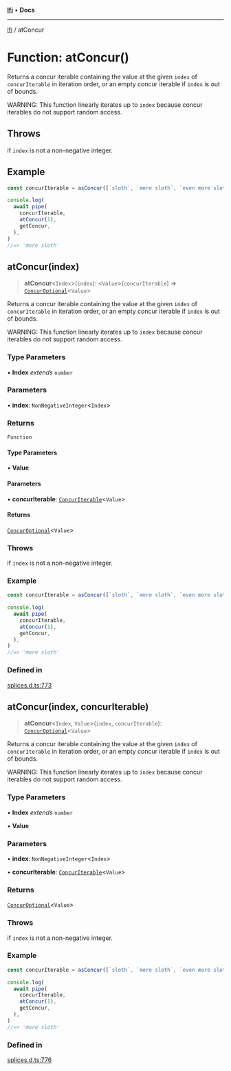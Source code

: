 [**lfi**](../readme.md) • **Docs**

***

[lfi](../globals.md) / atConcur

# Function: atConcur()

Returns a concur iterable containing the value at the given `index` of
`concurIterable` in iteration order, or an empty concur iterable if `index`
is out of bounds.

WARNING: This function linearly iterates up to `index` because concur
iterables do not support random access.

## Throws

if `index` is not a non-negative integer.

## Example

```js
const concurIterable = asConcur([`sloth`, `more sloth`, `even more sloth`])

console.log(
  await pipe(
    concurIterable,
    atConcur(1),
    getConcur,
  ),
)
//=> 'more sloth'
```

## atConcur(index)

> **atConcur**\<`Index`\>(`index`): \<`Value`\>(`concurIterable`) => [`ConcurOptional`](../type-aliases/ConcurOptional.md)\<`Value`\>

Returns a concur iterable containing the value at the given `index` of
`concurIterable` in iteration order, or an empty concur iterable if `index`
is out of bounds.

WARNING: This function linearly iterates up to `index` because concur
iterables do not support random access.

### Type Parameters

• **Index** *extends* `number`

### Parameters

• **index**: `NonNegativeInteger`\<`Index`\>

### Returns

`Function`

#### Type Parameters

• **Value**

#### Parameters

• **concurIterable**: [`ConcurIterable`](../type-aliases/ConcurIterable.md)\<`Value`\>

#### Returns

[`ConcurOptional`](../type-aliases/ConcurOptional.md)\<`Value`\>

### Throws

if `index` is not a non-negative integer.

### Example

```js
const concurIterable = asConcur([`sloth`, `more sloth`, `even more sloth`])

console.log(
  await pipe(
    concurIterable,
    atConcur(1),
    getConcur,
  ),
)
//=> 'more sloth'
```

### Defined in

[splices.d.ts:773](https://github.com/TomerAberbach/lfi/blob/a3eb3a94b2928b5200a7bcd0a14fdc70f0cb5947/src/operations/splices.d.ts#L773)

## atConcur(index, concurIterable)

> **atConcur**\<`Index`, `Value`\>(`index`, `concurIterable`): [`ConcurOptional`](../type-aliases/ConcurOptional.md)\<`Value`\>

Returns a concur iterable containing the value at the given `index` of
`concurIterable` in iteration order, or an empty concur iterable if `index`
is out of bounds.

WARNING: This function linearly iterates up to `index` because concur
iterables do not support random access.

### Type Parameters

• **Index** *extends* `number`

• **Value**

### Parameters

• **index**: `NonNegativeInteger`\<`Index`\>

• **concurIterable**: [`ConcurIterable`](../type-aliases/ConcurIterable.md)\<`Value`\>

### Returns

[`ConcurOptional`](../type-aliases/ConcurOptional.md)\<`Value`\>

### Throws

if `index` is not a non-negative integer.

### Example

```js
const concurIterable = asConcur([`sloth`, `more sloth`, `even more sloth`])

console.log(
  await pipe(
    concurIterable,
    atConcur(1),
    getConcur,
  ),
)
//=> 'more sloth'
```

### Defined in

[splices.d.ts:776](https://github.com/TomerAberbach/lfi/blob/a3eb3a94b2928b5200a7bcd0a14fdc70f0cb5947/src/operations/splices.d.ts#L776)
